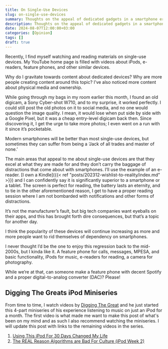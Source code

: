 ```yaml
---
title: On Single-Use Devices
slug: on-single-use-devices
summary: Thoughts on the appeal of dedicated gadgets in a smartphone era
description: Thoughts on the appeal of dedicated gadgets in a smartphone era
date: 2024-08-07T12:00:00+03:00
categories: [Opinion]
tags: []
draft: true 
---
```


Recently, I find myself watching and reading materials on single-use devices. My YouTube home page is filled with videos about iPods, e-readers, feature phones, and other similar devices.

Why do I gravitate towards content about dedicated devices? Why are more people creating content around this topic? I’ve also noticed more content about physical media and ownership.

While going through my bags in my room earlier this month, I found an old digicam, a Sony Cyber-shot W710, and to my surprise, it worked perfectly. I could still post the old photos on it to social media, and no one would question the image quality. I mean, it would lose when put side by side with a Google Pixel, but it was a cheap entry-level digicam back then. Since discovering it, I get the urge to take more photos; I even went on a run with it since it’s pocketable.

Modern smartphones will be better than most single-use devices, but sometimes they can suffer from being a ‘Jack of all trades and master of none.’

The main areas that appeal to me about single-use devices are that they excel at what they are made for and they don’t carry the baggage of distractions that come about with smartphones. I’ll use the example of an e-reader. [I own a Kindle]({{< ref "posts/202312-wishlist-to-reality/index.md" >}})  and I can confidently say it is significantly superior to a smartphone or a tablet. The screen is perfect for reading, the battery lasts an eternity, and to tie in the other aforementioned reason, I get to have a proper reading session where I am not bombarded with notifications and other forms of distractions. 

It’s not the manufacturer’s fault, but big tech companies want eyeballs on their apps, and this has brought forth dire consequences, but that’s a topic for another day.

I think the popularity of these devices will continue increasing as more and more people want to rid themselves of dependency on smartphones.

I never thought I’d be the one to enjoy this regression back to the mid-2000s, but I kinda like it. A feature phone for calls, messages, MPESA, and basic functionality, iPods for music, e-readers for reading, a camera for photography. 

While we’re at that, can someone make a feature phone with decent Spotify and a proper digital-to-analog converter (DAC)? Please!

## Digging The Greats iPod Miniseries 

From time to time, I watch videos by [Digging The Great](https://www.youtube.com/@diggingthegreats) and he just started this 4-part miniseries of his experience listening to music on just an iPod for a month. The first video is what made me want to make this post of what's been on my mind and as such I also recommend watching the miniseries. I will update this post with links to the remaining videos in the series.

1. [Using This iPod For 30 Days Changed My Life
](https://youtu.be/Ou2dW4qebbw)
2. [The REAL Reason Algorithms are Bad For Culture (iPod Week 2)
](https://youtu.be/t9TZh0oNAHQ)
